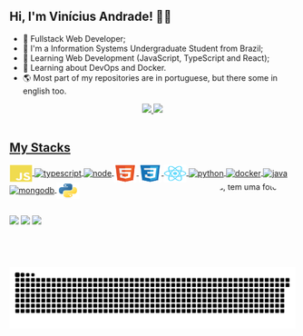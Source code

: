 ## Hi, I'm Vinícius Andrade! 👨‍💻

- 💼 Fullstack Web Developer;
- 📖 I'm a Information Systems Undergraduate Student from Brazil;
- 🌱 Learning Web Development (JavaScript, TypeScript and React);
- 🐋 Learning about DevOps and Docker.
- 🌎 Most part of my repositories are in portuguese, but there some in english too.
<div align="center">
  <a href="https://github.com/Vinicius-AndradeM">
  <img height="180em" src="https://github-readme-stats.vercel.app/api?username=Vinicius-AndradeM&hide=prs,issues,contribs&&show_icons=true&theme=midnight-purple&include_all_commits=true&count_private=true"/>
  <img height="180em" src="https://github-readme-stats.vercel.app/api/top-langs/?username=Vinicius-AndradeM&layout=compact&langs_count=7&theme=midnight-purple"/>
</div>
<div style="display: inline_block"><br>
  <h2>My Stacks</h2>
  <img align="center" alt="javascript" height="30" width="40" src="https://raw.githubusercontent.com/devicons/devicon/master/icons/javascript/javascript-plain.svg">
  <img align="center" alt="typescript" height="30" width="40" src= "https://cdn.jsdelivr.net/gh/devicons/devicon/icons/typescript/typescript-original.svg">
  <img align="center" alt="node" height="30" width="40" src= "https://cdn.jsdelivr.net/gh/devicons/devicon/icons/nodejs/nodejs-original.svg">  
  <img align="center" alt="html" height="30" width="40" src="https://raw.githubusercontent.com/devicons/devicon/master/icons/html5/html5-original.svg">
  <img align="center" alt="css" height="30" width="40" src="https://raw.githubusercontent.com/devicons/devicon/master/icons/css3/css3-original.svg">
  <img align="center" alt="react" height="30" width="40" src="https://raw.githubusercontent.com/devicons/devicon/master/icons/react/react-original.svg">
  <img align="center" alt="python" height="30" width="40" src="https://cdn.jsdelivr.net/gh/devicons/devicon/icons/nestjs/nestjs-plain.svg" />
  <img align="center" alt="docker" height="30" width="40" src="https://cdn.jsdelivr.net/gh/devicons/devicon/icons/docker/docker-original-wordmark.svg" />
  <img align="center" alt="java" height="30" width="40" src="https://cdn.jsdelivr.net/gh/devicons/devicon/icons/java/java-original-wordmark.svg">
  <img align="center" alt="mongodb" height="30" width="40"src="https://cdn.jsdelivr.net/gh/devicons/devicon/icons/mongodb/mongodb-original-wordmark.svg" />
  <img align="center" alt="python" height="30" width="40" src="https://raw.githubusercontent.com/devicons/devicon/master/icons/python/python-original.svg">




   <img align="right" alt="Olá, tem uma foto aqui" height="150" style="border-radius:100px;" src="https://64.media.tumblr.com/7a6ecf6ba181d26f8d0635cce4d3ece5/bd8850ecb9d17470-47/s400x600/fa935c7cc6117836961118833b91eb0cdee28661.gif">

</div>


  
  ##
 
<div>
  <a href="https://www.instagram.com/vini.ssu/" target="_blank"><img src="https://img.shields.io/badge/-Instagram-%23E4405F?style=for-the-badge&logo=instagram&logoColor=white" target="_blank"></a>
  <a href = "mailto:vinicius802010@gmail.com"><img src="https://img.shields.io/badge/-Gmail-%23333?style=for-the-badge&logo=gmail&logoColor=white" target="_blank"></a>
  <a href="https://www.linkedin.com/in/kansetsu/" target="_blank"><img src="https://img.shields.io/badge/-LinkedIn-%230077B5?style=for-the-badge&logo=linkedin&logoColor=white" target="_blank"></a> 
</div>
 
  ![Snake animation](https://github.com/Vinicius-AndradeM/Vinicius-AndradeM/blob/output/github-contribution-grid-snake.svg)
 
